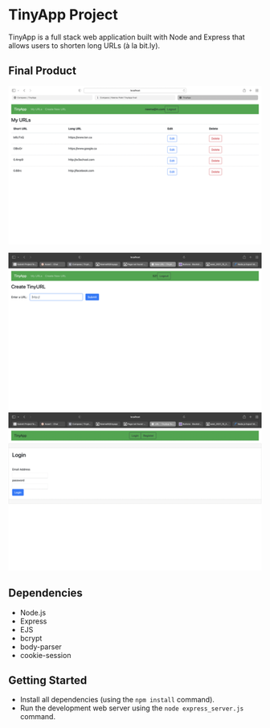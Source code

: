# TinyApp Project

TinyApp is a full stack web application built with Node and Express that allows users to shorten long URLs (à la bit.ly).

## Final Product

!["/urls"](https://github.com/Neema93/tinyapp/blob/main/Screen%20Shot%202021-11-15%20at%205.14.38%20PM.png)

!["/u/:id"](https://github.com/Neema93/tinyapp/blob/main/Screen%20Shot%202021-11-11%20at%2010.32.59%20PM.png)
!["/login"](https://github.com/Neema93/tinyapp/blob/main/Screen%20Shot%202021-11-11%20at%2010.22.31%20PM.png)

## Dependencies

- Node.js
- Express
- EJS
- bcrypt
- body-parser
- cookie-session

## Getting Started

- Install all dependencies (using the `npm install` command).
- Run the development web server using the `node express_server.js` command.